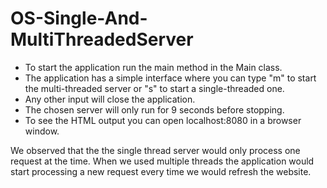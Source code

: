 # OS-Single-And-MultiThreadedServer


- To start the application run the main method in the Main class.
- The application has a simple interface where you can type "m" to start the multi-threaded server or "s" to start a single-threaded one.
- Any other input will close the application.
- The chosen server will only run for 9 seconds before stopping.
- To see the HTML output you can open localhost:8080 in a browser window.


We observed that the the single thread server would only process one request at the time. When we used multiple threads the application would start processing a new request every time we would refresh the website.
